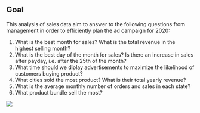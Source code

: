 ## Goal 

This analysis of sales data aim to answer to the following questions from management in order to efficiently plan the ad campaign for 2020: 
   1. What is the best month for sales? What is the total revenue in the highest selling month?
   2. What is the best day of the month for sales? Is there an increase in sales after payday, i.e. after the 25th of the month?
   3. What time should we diplay advertisements to maximize the likelihood of customers buying product? 
   4. What cities sold the most product? What is their total yearly revenue? 
   5. What is the average monthly number of orders and sales in each state? 
   6. What product bundle sell the most? 

![](Screenshots/SQL1.jpeg)
